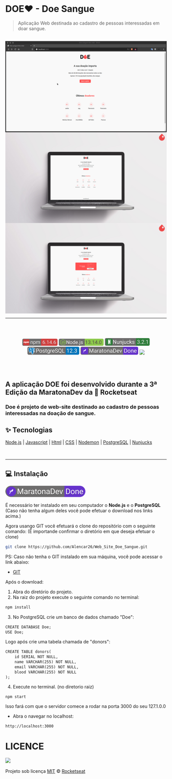 # DOE❤ - Doe Sangue 
> Aplicação Web destinada ao cadastro de pessoas interessadas em doar sangue.
<br>

<div align="center">
<img src="./github/gif-1.gif" align="center" style="width: 1280px">
<img stryle="size: " src="./github/Doe-1.png" align="center">
<img src="./github/Doe-2.png" align="center">
</div>
<hr>

<br><br>

<div align="center">
<img src="./github/npm-v.png" width= "110px">
<img src="./github/node2.png" width="140px">

<img src="./github/nunjucks.png" width= "140px">
<img src="./github/postgresql.png" width= "162px">
<img src="./github/maratonaDev.png" width= "180px">
<img src="https://img.shields.io/npm/l/express" width= "98.5px"/>

</div>

<br><br>


## A aplicação DOE foi desenvolvido durante a 3ª Edição da MaratonaDev da :rocket: Rocketseat

### Doe é projeto de web-site destinado ao cadastro de pessoas interessadas na doação de sangue.


## :sparkles: Tecnologias

[Node.js](https://nodejs.org/en/)
| [Javascript](https://developer.mozilla.org/pt-BR/docs/Aprender/JavaScript)
| [Html](https://tableless.com.br/o-que-html-basico/)
| [CSS](https://www.w3schools.com/css/)
| [Nodemon](https://nodemon.io/)
| [PostgreSQL](https://www.postgresql.org/)
| [Nunjucks](https://mozilla.github.io/nunjucks/)

<br><hr>

## 💻 Instalação
<img src="./github/maratonaDevR.png" width= "250px">

É necessário ter instalado em seu computador o **Node.js** e o **PostgreSQL** (Caso não tenha algum deles você pode efetuar o download nos links acima.)

Agora usango GIT você efetuará o clone do repositório com o seguinte comando:
(É importande confirmar o diretório em que deseja efetuar o clone)
```sh
git clone https://github.com/Alencar26/Web_Site_Doe_Sangue.git
```

PS: Caso não tenha o GIT instalado em sua máquina, você pode acessar o link abaixo:<br>
 - [GIT](https://git-scm.com/downloads)

Após o download:

1. Abra do diretório do projeto.
2. Na raiz do projeto execute o seguinte comando no terminal:

```sh
npm install
```

3. No PostgreSQL crie um banco de dados chamado "Doe":
```
CREATE DATABASE Doe;
USE Doe;
```
Logo após crie uma tabela chamada de "donors":
```
CREATE TABLE donors(
    id SERIAL NOT NULL,
    name VARCHAR(255) NOT NULL,
    email VARCHAR(255) NOT NULL,
    blood VARCHAR(255) NOT NULL
);
```

4. Execute no terminal. (no diretorio raiz)
```
npm start
```
Isso fará com que o servidor comece a rodar na porta 3000 do seu 127.1.0.0
- Abra o navegar no localhost:
```
http://localhost:3000
```

# LICENCE
<img src="https://img.shields.io/npm/l/express" style="width: 98.5px"/>

Projeto sob licença <a href="./LICENSE">MIT</a> © <A href="https://rocketseat.com.br/">Rocketseat</a>
